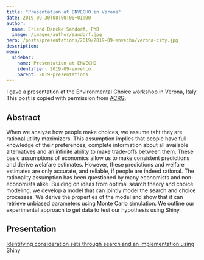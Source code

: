 ```yaml
---
title: "Presentation at ENVECHO in Verona"
date: 2019-09-30T08:00:00+01:00
author:
  name: Erlend Dancke Sandorf, PhD
  image: /images/author/sandorf.jpg
hero: /posts/presentations/2019/2019-09-envecho/verona-city.jpg
description: 
menu:
  sidebar:
    name: Presentation at ENVECHO
    identifier: 2019-09-envehco
    parent: 2019-presentations
---
```


I gave a presentation at the Environmental Choice workshop in Verona, Italy. This post is copied with permission from [ACRG](https://www.acrg.site/talk/envecho-2019-ii/).

## Abstract
When we analyze how people make choices, we assume taht they are rational utility maximizers. This assumption implies that people have full knowledge of their preferences, complete information about all available alternatives and an infinite ability to make trade-offs between them. These basic assumptions of economics allow us to make consistent predictions and derive welafare estimates. However, these predictions and welfare estimates are only accurate, and reliable, if people are indeed rational. The rationality assumption has been questioned by many economists and non-economists alike. Building on ideas from optimal search theory and choice modeling, we develop a model that can jointly model the search and choice processes. We derive the properties of the model and show that it can retrieve unbiased parameters using Monte Carlo simulation. We outline our experimental approach to get data to test our hypothesis using Shiny.

## Presentation
[Identifying consideration sets through search and an implementation using Shiny](https://www.acrg.site/talk/envecho-2019-ii/envecho-2019-ii.pdf)
